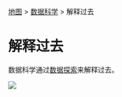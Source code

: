 [地图](data_mining_map.htm) > [数据科学](data_mining.htm) > 解释过去

# 解释过去

数据科学通过[数据探索](data_exploration.htm)来解释过去。

[![](../Images/65d962bfaede4313059fa89cd4c502ae.jpg)](data_exploration.htm)

